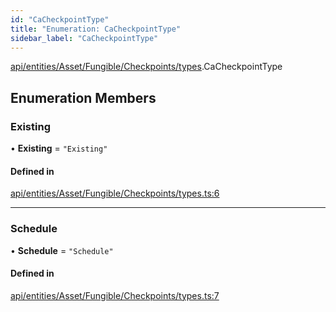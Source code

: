 ```yaml
---
id: "CaCheckpointType"
title: "Enumeration: CaCheckpointType"
sidebar_label: "CaCheckpointType"
---
```


[api/entities/Asset/Fungible/Checkpoints/types](../../../../../../../../modules/API/Entities/Asset/Fungible/Checkpoints/Types/Types.md).CaCheckpointType

## Enumeration Members

### Existing

• **Existing** = ``"Existing"``

#### Defined in

[api/entities/Asset/Fungible/Checkpoints/types.ts:6](https://github.com/PolymeshAssociation/polymesh-sdk/blob/995f17653/src/api/entities/Asset/Fungible/Checkpoints/types.ts#L6)

___

### Schedule

• **Schedule** = ``"Schedule"``

#### Defined in

[api/entities/Asset/Fungible/Checkpoints/types.ts:7](https://github.com/PolymeshAssociation/polymesh-sdk/blob/995f17653/src/api/entities/Asset/Fungible/Checkpoints/types.ts#L7)
